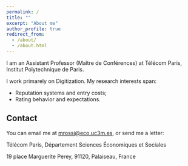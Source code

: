 ```yaml
---
permalink: /
title: ""
excerpt: "About me"
author_profile: true
redirect_from: 
  - /about/
  - /about.html
---
```


I am an Assistant Professor (Maître de Conférences) at Télécom Paris, Institut Polytechnique de Paris.

I work primarely on Digitization. My research interests span:

* Reputation systems and entry costs;
* Rating behavior and expectations.


Contact
------

You can email me at <a href="mailto:mrossi@eco.uc3m.es">mrossi@eco.uc3m.es</a>, or send me a letter:

Télécom Paris, Département Sciences Économiques et Sociales

19 place Marguerite Perey, 91120, Palaiseau, France
